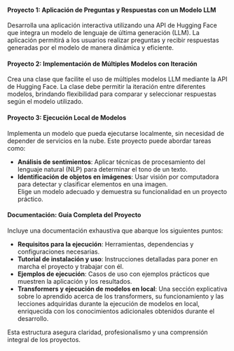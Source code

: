 #### Proyecto 1: **Aplicación de Preguntas y Respuestas con un Modelo LLM**
Desarrolla una aplicación interactiva utilizando una API de Hugging Face que integra un modelo de lenguaje de última generación (LLM). La aplicación permitirá a los usuarios realizar preguntas y recibir respuestas generadas por el modelo de manera dinámica y eficiente.

#### Proyecto 2: **Implementación de Múltiples Modelos con Iteración**
Crea una clase que facilite el uso de múltiples modelos LLM mediante la API de Hugging Face. La clase debe permitir la iteración entre diferentes modelos, brindando flexibilidad para comparar y seleccionar respuestas según el modelo utilizado.

#### Proyecto 3: **Ejecución Local de Modelos**
Implementa un modelo que pueda ejecutarse localmente, sin necesidad de depender de servicios en la nube. Este proyecto puede abordar tareas como:
- **Análisis de sentimientos**: Aplicar técnicas de procesamiento del lenguaje natural (NLP) para determinar el tono de un texto.
- **Identificación de objetos en imágenes**: Usar visión por computadora para detectar y clasificar elementos en una imagen.  
Elige un modelo adecuado y demuestra su funcionalidad en un proyecto práctico.

#### Documentación: **Guía Completa del Proyecto**
Incluye una documentación exhaustiva que abarque los siguientes puntos:
- **Requisitos para la ejecución**: Herramientas, dependencias y configuraciones necesarias.
- **Tutorial de instalación y uso**: Instrucciones detalladas para poner en marcha el proyecto y trabajar con él.
- **Ejemplos de ejecución**: Casos de uso con ejemplos prácticos que muestren la aplicación y los resultados.
- **Transformers y ejecución de modelos en local**: Una sección explicativa sobre lo aprendido acerca de los transformers, su funcionamiento y las lecciones adquiridas durante la ejecución de modelos en local, enriquecida con los conocimientos adicionales obtenidos durante el desarrollo. 

Esta estructura asegura claridad, profesionalismo y una comprensión integral de los proyectos.